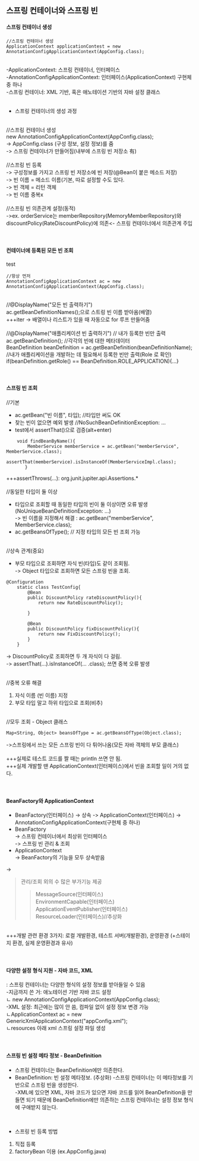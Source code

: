 ## 스프링 컨테이너와 스프링 빈

#### 스프링 컨테이너 생성

```
//스프링 컨테이너 생성
ApplicationContext applicationContest = new AnnotationConfigApplicationContext(AppConfig.class);
```
<br/>
-ApplicationContext: 스프링 컨테이너, 인터페이스 <br/>
-AnnotationConfigApplicationContext: 인터페이스(ApplicationContext) 구현체 중 하나 <br/>
-스프링 컨테이너: XML 기반, 혹은 애노테이션 기반의 자바 설정 클래스 <br/>
<br/>

- 스프링 컨테이너의 생성 과정 <br/>
 <br/>
//스프링 컨테이너 생성 <br/>
 new AnnotationConfigApplicationContext(AppConfig.class);  <br/>
-> AppConfig.class (구성 정보, 설정 정보)를 줌 <br/>
-> 스프링 컨테이너가 만들어짐(내부에 스프링 빈 저장소 有) <br/>
 <br/>
//스프링 빈 등록 <br/>
-> 구성정보를 가지고 스프링 빈 저장소에 빈 저장(@Bean이 붙은 메소드 저장) <br/>
-> 빈 이름 = 메소드 이름(기본, 따로 설정할 수도 있다. <br/>
-> 빈 객체 = 리턴 객체 <br/>
-> 빈 이름 중복x <br/>
 <br/>
//스프링 빈 의존관계 설정(동적) <br/>
->ex. orderService는 memberRepository(MemoryMemberRepository)와 discountPolicy(RateDiscountPolicy)에 의존<- 스프링 컨테이너에서 의존관계 주입 <br/>
 <br/>
 <br/>

#### 컨테이너에 등록된 모든 빈 조회

test <br/>

```
//항상 먼저 
AnnotationConfigApplicationContext ac = new AnnotationConfigApplicationContext(AppConfig.class);
```
 <br/>
//@DisplayName("모든 빈 출력하기") <br/>
ac.getBeanDefinitionNames();으로 스트링 빈 이름 받아옴(배열) <br/>
+++iter -> 배열이나 리스트가 있을 때 자동으로 for 루프 만들어줌 <br/>
 <br/>
//@DisplayName("애플리케이션 빈 출력하기") // 내가 등록한 빈만 출력 <br/>
ac.getBeanDefinition(); //각각의 빈에 대한 메타데이터 <br/>
BeanDefinition beanDefinition = ac.getBeanDefinition(beanDefinitionName); <br/>
//내가 애플리케이션을 개발하는 데 필요해서 등록한 빈만 출력(Role 로 확인) <br/>
if(beanDefinition.getRole() == BeanDefinition.ROLE_APPLICATION){...} <br/>
 <br/>
 <br/>

#### 스프링 빈 조회 

//기본 <br/>
- ac.getBean("빈 이름", 타입); //타입만 써도 OK <br/>
- 찾는 빈이 없으면 예외 발생 //NoSuchBeanDefinitionException: ... <br/>
- test에서 assertThat()으로 검증(alt+enter) <br/>

```
    void findBeanByName(){
        MemberService memberService = ac.getBean("memberService", MemberService.class);
        assertThat(memberService).isInstanceOf(MemberServiceImpl.class);
       }
```
+++assertThrows(...): org.junit.jupiter.api.Assertions.* <br/>
 <br/>
//동일한 타입이 둘 이상 <br/>
- 타입으로 조회할 때 동일한 타입의 빈이 둘 이상이면 오류 발생 (NoUniqueBeanDefinitionException: ...) <br/>
-> 빈 이름을 지정해서 해결 : ac.getBean("memberService", MemberService.class); <br/>
- ac.getBeansOfType(); // 지정 타입의 모든 빈 조회 가능 <br/>
<br/>
//상속 관계(중요) <br/>

- 부모 타입으로 조회하면 자식 빈(타입)도 같이 조회됨. <br/>
-> Object 타입으로 조회하면 모든 스프링 빈을 조회. <br/>

```
@Configuration
    static class TestConfig{
        @Bean
        public DiscountPolicy rateDiscountPolicy(){
            return new RateDiscountPolicy();

        }

        @Bean
        public DiscountPolicy fixDiscountPolicy(){
            return new FixDiscountPolicy();
        }
    }
```
-> DiscountPolicy로 조회하면 두 개 자식이 다 걸림. <br/>
-> assertThat(...).isInstanceOf(... .class); 쓰면 중복 오류 발생 <br/>
 <br/>
 
//중복 오류 해결 <br/>
1. 자식 이름 (빈 이름) 지정 <br/>
2. 부모 타입 말고 하위 타입으로 조회(비추) <br/>
 <br/>
//모두 조회 - Object 클래스 <br/>

```
Map<String, Object> beansOfType = ac.getBeansOfType(Object.class);
```

->스프링에서 쓰는 모든 스프링 빈이 다 튀어나옴(모든 자바 객체의 부모 클래스) <br/>
 <br/>
+++실제로 테스트 코드를 짤 때는 println 쓰면 안 됨. <br/>
+++실제 개발할 땐 ApplicationContext(인터페이스)에서 빈을 조회할 일이 거의 없다.  <br/>
 <br/>
  <br/>
#### BeanFactory와 ApplicationContext

- BeanFactory(인터페이스) -> 상속 -> ApplicationContext(인터페이스) -> AnnotationConfigApplicationContext(구현체 중 하나) <br/>
- BeanFactory <br/>
-> 스프링 컨테이너에서 최상위 인터페이스  <br/>
-> 스프링 빈 관리 & 조회 <br/>
- ApplicationContext <br/>
-> BeanFactory의 기능을 모두 상속받음 <br/>

-> 
>관리/조회 외의 수 많은 부가기능 제공 <br/>
>	>MessageSource(인터페이스) <br/>
>	>EnvironmentCapable(인터페이스) <br/>
>	>ApplicationEventPublisher(인터페이스) <br/>
>	>ResourceLoader(인터페이스)//추상화 <br/>
 <br/>
+++개발 관련 환경 3가지: 로컬 개발환경, 테스트 서버(개발환경), 운영환경 (+스테이지 환경, 실제 운영환경과 유사) <br/>
 <br/>
 <br/>
  
#### 다양한 설정 형식 지원 - 자바 코드, XML

: 스프링 컨테이너는 다양한 형식의 설정 정보를 받아들일 수 있음 <br/>
-지금까지 쓴 거: 애노테이션 기반 자바 코드 설정 <br/>
ㄴ new AnnotationConfigApplicationContext(AppConfig.class); <br/>
-XML 설정: 최근에는 많이 안 씀, 컴파일 없이 설정 정보 변경 가능 <br/>
ㄴApplicationContext ac = new GenericXmlApplicationContext("appConfig.xml"); <br/>
ㄴresources 아래 xml 스프링 설정 파일 생성 <br/>
 <br/>
  <br/>

#### 스프링 빈 설정 메타 정보 - BeanDefinition

- 스프링 컨테이너는 BeanDefinition에만 의존한다.
- BeanDefinition: 빈 설정 메타정보. (추상화)
-스프링 컨테이너는 이 메타정보를 기반으로 스프링 빈을 생성한다. <br/>
-XML에 있으면 XML, 자바 코드가 있으면 자바 코드를 읽어 BeanDefinition을 만들면 되기 때문에 BeanDefinition에만 의존하는 스프링 컨테이너는 설정 정보 형식에 구애받지 않는다. <br/> 
 <br/> 
 
- 스프링 빈 등록 방법

1. 직접 등록 <br/>
2. factoryBean 이용 (ex.AppConfig.java) <br/>
 <br/>
  <br/>




